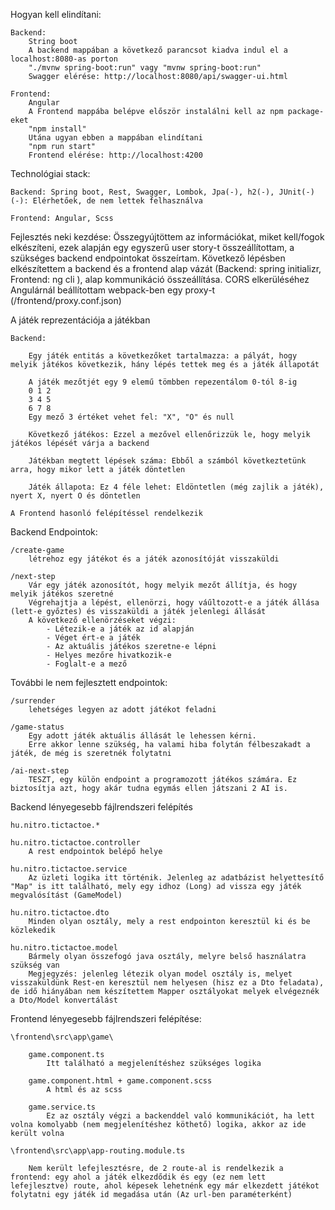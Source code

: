 
Hogyan kell elindítani:

	Backend: 
		String boot
		A backend mappában a következő parancsot kiadva indul el a localhost:8080-as porton
		"./mvnw spring-boot:run" vagy "mvnw spring-boot:run"
		Swagger elérése: http://localhost:8080/api/swagger-ui.html
		
	Frontend: 
		Angular
		A Frontend mappába belépve először instalálni kell az npm package-eket
		"npm install"
		Utána ugyan ebben a mappában elindítani
		"npm run start"
		Frontend elérése: http://localhost:4200
		
Technológiai stack:

	Backend: Spring boot, Rest, Swagger, Lombok, Jpa(-), h2(-), JUnit(-)
	(-): Elérhetőek, de nem lettek felhasználva
		
	Frontend: Angular, Scss
		
Fejlesztés neki kezdése:
	Összegyújtöttem az információkat, miket kell/fogok elkészíteni, ezek alapján egy egyszerű user story-t összeállítottam, a szükséges backend endpointokat összeírtam.
	Következő lépésben elkészítettem a backend és a frontend alap vázát (Backend: spring initializr, Frontend: ng cli ), alap kommunikáció összeállítása. CORS elkerüléséhez Angulárnál beállítottam webpack-ben egy proxy-t (/frontend/proxy.conf.json)
	
A játék reprezentációja a játékban

	Backend:
	
		Egy játék entitás a következőket tartalmazza: a pályát, hogy melyik játékos következik, hány lépés tettek meg és a játék állapotát
		
		A játék mezőtjét egy 9 elemű tömbben repezentálom 0-tól 8-ig
		0 1 2
		3 4 5
		6 7 8
		Egy mező 3 értéket vehet fel: "X", "O" és null
		
		Következő játékos: Ezzel a mezővel ellenőrizzük le, hogy melyik játékos lépését várja a backend
		
		Játékban megtett lépések száma: Ebből a számból következtetünk arra, hogy mikor lett a játék döntetlen
		
		Játék állapota: Ez 4 féle lehet: Eldöntetlen (még zajlik a játék), nyert X, nyert O és döntetlen
		
	A Frontend hasonló felépítéssel rendelkezik
	
Backend Endpointok:

	/create-game
		létrehoz egy játékot és a játék azonosítóját visszaküldi
		
	/next-step
		Vár egy játék azonosítót, hogy melyik mezőt állítja, és hogy melyik játékos szeretné
		Végrehajtja a lépést, ellenörzi, hogy váűltozott-e a játék állása (lett-e győztes) és visszaküldi a játék jelenlegi állását
		A következő ellenörzéseket végzi:
			- Létezik-e a játék az id alapján
			- Véget ért-e a játék
			- Az aktuális játékos szeretne-e lépni
			- Helyes mezőre hivatkozik-e
			- Foglalt-e a mező
			
További le nem fejlesztett endpointok:

	/surrender
		lehetséges legyen az adott játékot feladni
	
	/game-status
		Egy adott játék aktuális állását le lehessen kérni.
		Erre akkor lenne szükség, ha valami hiba folytán félbeszakadt a játék, de még is szeretnék folytatni
			
	/ai-next-step
		TESZT, egy külön endpoint a programozott játékos számára. Ez biztosítja azt, hogy akár tudna egymás ellen játszani 2 AI is.
			
			
Backend lényegesebb fájlrendszeri felépítés

	hu.nitro.tictactoe.*
	
	hu.nitro.tictactoe.controller
		A rest endpointok belépő helye
		
	hu.nitro.tictactoe.service
		Az üzleti logika itt történik. Jelenleg az adatbázist helyettesítő "Map" is itt található, mely egy idhoz (Long) ad vissza egy játék megvalósítást (GameModel)
		
	hu.nitro.tictactoe.dto
		Minden olyan osztály, mely a rest endpointon keresztül ki és be közlekedik
		
	hu.nitro.tictactoe.model
		Bármely olyan összefogó java osztály, melyre belső használatra szükség van
		Megjegyzés: jelenleg létezik olyan model osztály is, melyet visszaküldünk Rest-en keresztül nem helyesen (hisz ez a Dto feladata), de idő hiányában nem készítettem Mapper osztályokat melyek elvégeznék a Dto/Model konvertálást

Frontend lényegesebb fájlrendszeri felépítése:

	\frontend\src\app\game\
	
		game.component.ts
			Itt található a megjelenítéshez szükséges logika

		game.component.html + game.component.scss
			A html és az scss

		game.service.ts
			Ez az osztály végzi a backenddel való kommunikációt, ha lett volna komolyabb (nem megjelenítéshez köthető) logika, akkor az ide került volna
		
	\frontend\src\app\app-routing.module.ts
		
		Nem került lefejlesztésre, de 2 route-al is rendelkezik a frontend: egy ahol a játék elkezdődik és egy (ez nem lett lefejlesztve) route, ahol képesek lehetnénk egy már elkezdett játékot folytatni egy játék id megadása után (Az url-ben paraméterként)







